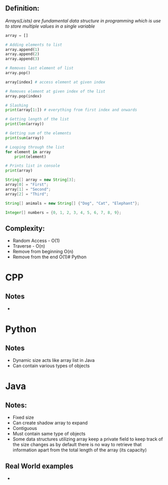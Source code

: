 ## Definition:
*Arrays(Lists) are fundamental data structure in programming which is use to store multiple values in a single variable*

```python
array = []

# Adding elements to list
array.append(1)
array.append(2) 
array.append(3)

# Removes last element of list
array.pop()

array[index] # access element at given index

# Removes element at given index of the list
array.pop(index)

# Slashing 
print(array[1:]) # everything from first index and onwards

# Getting length of the list
print(len(array))

# Getting sum of the elements
print(sum(array))

# Looping through the list
for element in array 
	print(element)

# Prints list in console
print(array)
```

```Java
String[] array = new String[3];
array[0] = "First";
array[1] = "Second";
array[2] = "Third";

String[] animals = new String[] {"Dog", "Cat", "Elephant"};

Integer[] numbers = {0, 1, 2, 3, 4, 5, 6, 7, 8, 9};
```

## Complexity:

- Random Access - O(1)
- Traverse - O(n)
- Remove from beginning O(n)
- Remove from the end O(1)# Python

# CPP
## Notes

- 

# Python
## Notes

- Dynamic size acts like array list in Java
- Can contain various types of objects

# Java
## Notes:

- Fixed size
- Can create shadow array to expand
- Contiguous
- Must contain same type of objects 
- Some data structures utilizing array keep a private field to keep track of the size changes as by default there is no way to retrieve that information apart from the total length of the array (its capacity)


## Real World examples

- 